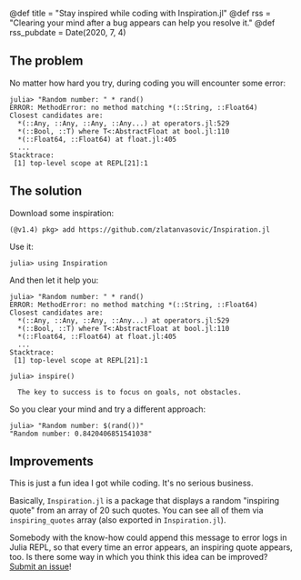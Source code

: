 @def title = "Stay inspired while coding with Inspiration.jl"
@def rss = "Clearing your mind after a bug appears can help you resolve it."
@def rss_pubdate = Date(2020, 7, 4)

## The problem

No matter how hard you try, during coding you will encounter some error:

```julia-repl
julia> "Random number: " * rand()
ERROR: MethodError: no method matching *(::String, ::Float64)
Closest candidates are:
  *(::Any, ::Any, ::Any, ::Any...) at operators.jl:529
  *(::Bool, ::T) where T<:AbstractFloat at bool.jl:110
  *(::Float64, ::Float64) at float.jl:405
  ...
Stacktrace:
 [1] top-level scope at REPL[21]:1

```

## The solution

Download some inspiration:
```julia-repl
(@v1.4) pkg> add https://github.com/zlatanvasovic/Inspiration.jl
```

Use it:

```julia-repl
julia> using Inspiration
```

And then let it help you:

```julia-repl
julia> "Random number: " * rand()
ERROR: MethodError: no method matching *(::String, ::Float64)
Closest candidates are:
  *(::Any, ::Any, ::Any, ::Any...) at operators.jl:529
  *(::Bool, ::T) where T<:AbstractFloat at bool.jl:110
  *(::Float64, ::Float64) at float.jl:405
  ...
Stacktrace:
 [1] top-level scope at REPL[21]:1

julia> inspire()

  The key to success is to focus on goals, not obstacles.

```

So you clear your mind and try a different approach:

```julia-repl
julia> "Random number: $(rand())"
"Random number: 0.8420406851541038"

```

## Improvements

This is just a fun idea I got while coding.
It's no serious business.

Basically, `Inspiration.jl` is a package that displays a random "inspiring quote" from an array of 20 such quotes.
You can see all of them via `inspiring_quotes` array (also exported in `Inspiration.jl`).

Somebody with the know-how could append this message to error logs in Julia REPL,
so that every time an error appears, an inspiring quote appears, too.
Is there some way in which you think this idea can be improved?
[Submit an issue](https://github.com/zlatanvasovic/Inspiration.jl/issues/new)!
